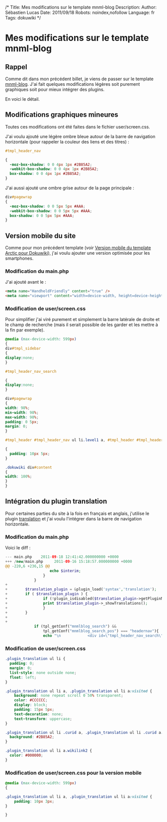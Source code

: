 /*
Title: Mes modifications sur le template mnml-blog
Description: 
Author: Sébastien Lucas
Date: 2011/09/18
Robots: noindex,nofollow
Language: fr
Tags: dokuwiki
*/
# Mes modifications sur le template mnml-blog

## Rappel
Comme dit dans mon précédent billet, je viens de passer sur le template [mnml-blog](http://www.dokuwiki.org/template:mnml-blog). J'ai fait quelques modifications légères soit purement graphiques soit pour mieux intégrer des plugins.

En voici le détail.

## Modifications graphiques mineures

Toutes ces modifications ont été faites dans le fichier user/screen.css.

J'ai voulu ajouté une légère ombre bleue autour de la barre de navigation horizontale (pour rappeler la couleur des liens et des titres) : 
```css
#tmpl_header_nav

{
  -moz-box-shadow: 0 0 4px 1px #2B85A2;
  -webkit-box-shadow: 0 0 4px 1px #2B85A2;
  box-shadow: 0 0 4px 1px #2B85A2;
}
```

J'ai aussi ajouté une ombre grise autour de la page principale :
```css
div#pagewrap
{
  -moz-box-shadow: 0 0 5px 5px #AAA;
  -webkit-box-shadow: 0 0 5px 5px #AAA;
  box-shadow: 0 0 5px 5px #AAA;
}
```

## Version mobile du site

Comme pour mon précédent template (voir [Version mobile du template Arctic pour Dokuwiki](/fr/oss/dokuwiki-arctic-mobile)), j'ai voulu ajouter une version optimisée pour les smartphones.
### Modification du main.php

J'ai ajouté avant le </head> : 
```html
<meta name="HandheldFriendly" content="true" />
<meta name="viewport" content="width=device-width, height=device-height, user-scalable=no" />
```
### Modification de user/screen.css

Pour simplifier j'ai viré purement et simplement la barre latérale de droite et le champ de recherche (mais il serait possible de les garder et les mettre à la fin par exemple).
```css
@media (max-device-width: 599px)
{
div#tmpl_sidebar
{
display:none;
}

#tmpl_header_nav_search

{
display:none;
}

div#pagewrap
{
width: 98%;
min-width: 98%;
max-width: 98%;
padding: 0 5px;
margin: 0;
}

#tmpl_header #tmpl_header_nav ul li.level1 a, #tmpl_header #tmpl_header_nav ul li.level1 a:visited

{
  padding: 10px 5px;
}

.dokuwiki div#content
{
width: 100%;
}
}
```
## Intégration du plugin translation

Pour certaines parties du site à la fois en français et anglais, j'utilise le plugin [translation](http://www.dokuwiki.org/plugin:translation) et j'ai voulu l'intégrer dans la barre de navigation horizontale.
### Modification du main.php

Voici le diff :
```php
--- main.php    2011-09-18 12:41:42.000000000 +0000
+++ /new/main.php     2011-09-16 15:18:57.000000000 +0000
@@ -220,6 +236,15 @@
                    echo $interim;
                 }
             }
+
+        $translation_plugin = &plugin_load('syntax','translation');
+        if ( $translation_plugin ) {
+                if (!plugin_isdisabled($translation_plugin->getPluginName())) {
+                print $translation_plugin->_showTranslations();
+                }
+        }
+
+
             if (tpl_getConf("mnmlblog_search") &&
                 tpl_getConf("mnmlblog_search_pos") === "headernav"){
                 echo "\n            <div id=\"tmpl_header_nav_search\" class=\"dokuwiki\">\n";
```
### Modification de user/screen.css

```css
.plugin_translation ul li {
  padding: 0;
  margin: 0;
  list-style: none outside none;
  float: left;
}

.plugin_translation ul li a, .plugin_translation ul li a:visited {
    background: none repeat scroll 0 50% transparent;
    color: #CCCCCC;
    display: block;
    padding: 15px 5px;
    text-decoration: none;
    text-transform: uppercase;
}

.plugin_translation ul li .curid a, .plugin_translation ul li .curid a:visited {
  background: #2B85A2;
}

.plugin_translation ul li a.wikilink2 {
  color: #000000;
}
```
### Modification de user/screen.css pour la version mobile

```css
@media (max-device-width: 599px)
{

.plugin_translation ul li a, .plugin_translation ul li a:visited {
    padding: 10px 3px;
}

}
```
